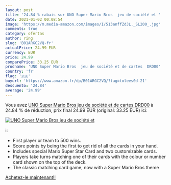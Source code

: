 ```yaml
---
layout: post
title: '24.84 % rabais sur UNO Super Mario Bros  jeu de société et '
date: 2021-01-02 00:08:54
image: 'https://m.media-amazon.com/images/I/513anffZdJL._SL200_.jpg'
comments: true
category: ofertas
author: ring
slug: 'B01ARGC2VQ-fr'
actualPrice: 24.99 EUR
currency: EUR
price: 24.99
comparePrice: 33.25 EUR
prodname: 'UNO Super Mario Bros  jeu de société et de cartes  DRD00'
country: 'fr'
flag: '🇫🇷'
buyurl: 'https://www.amazon.fr/dp/B01ARGC2VQ/?tag=tolees0d-21'
descuento: '24.84'
average: '24.99'
---
```


Vous avez [UNO Super Mario Bros  jeu de société et de cartes  DRD00](https://www.amazon.fr/dp/B01ARGC2VQ/?tag=tolees0d-21)  à  24.84 % de réduction, prix final  24.99 EUR (original: 33.25 EUR) ici:

[![UNO Super Mario Bros  jeu de société et ](https://m.media-amazon.com/images/I/513anffZdJL._SL200_.jpg)](https://www.amazon.fr/dp/B01ARGC2VQ/?tag=tolees0d-21)

ℹ️:

- First player or team to 500 wins.
- Score points by being the first to get rid of all the cards in your hand.
- Includes special Mario Super Star Card and two customizable cards.
- Players take turns matching one of their cards with the colour or number card shown on the top of the deck.
- The classic matching card game, now with a Super Mario Bros theme

[Achetez-le maintenant!!](https://www.amazon.fr/dp/B01ARGC2VQ/?tag=tolees0d-21)
